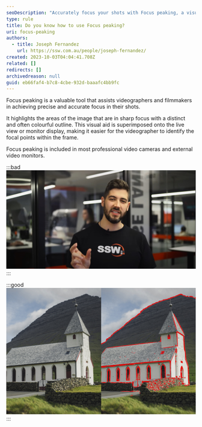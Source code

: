 ```yaml
---
seoDescription: "Accurately focus your shots with Focus peaking, a visual tool highlighting areas of sharp focus on live views or monitors."
type: rule
title: Do you know how to use Focus peaking?
uri: focus-peaking
authors:
  - title: Joseph Fernandez
    url: https://ssw.com.au/people/joseph-fernandez/
created: 2023-10-03T04:04:41.708Z
related: []
redirects: []
archivedreason: null
guid: eb66faf4-b7c8-4cbe-932d-baaafc4bb9fc
---
```

Focus peaking is a valuable tool that assists videographers and filmmakers in achieving precise and accurate focus in their shots.

It highlights the areas of the image that are in sharp focus with a distinct and often colourful outline. This visual aid is superimposed onto the live view or monitor display, making it easier for the videographer to identify the focal points within the frame.

Focus peaking is included in most professional video cameras and external video monitors.

:::bad
![Figure: Bad example - Subject out of focus](peaking-outoffocus.jpg)
:::

:::good
![ Figure: Good example - Focus peaking highlighting areas in focus ](focus-peaking-church.jpg)
:::
